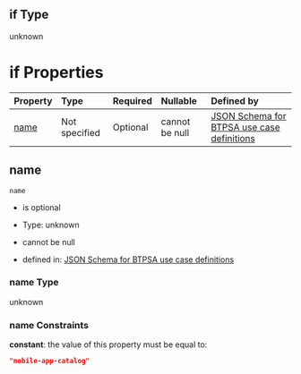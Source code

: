 ## if Type

unknown

# if Properties

| Property      | Type          | Required | Nullable       | Defined by                                                                                                                                                                                                        |
| :------------ | :------------ | :------- | :------------- | :---------------------------------------------------------------------------------------------------------------------------------------------------------------------------------------------------------------- |
| [name](#name) | Not specified | Optional | cannot be null | [JSON Schema for BTPSA use case definitions](btpsa-usecase-properties-services-items-allof-1-then-allof-65-if-properties-name.md "undefined#/properties/services/items/allOf/1/then/allOf/65/if/properties/name") |

## name



`name`

*   is optional

*   Type: unknown

*   cannot be null

*   defined in: [JSON Schema for BTPSA use case definitions](btpsa-usecase-properties-services-items-allof-1-then-allof-65-if-properties-name.md "undefined#/properties/services/items/allOf/1/then/allOf/65/if/properties/name")

### name Type

unknown

### name Constraints

**constant**: the value of this property must be equal to:

```json
"mobile-app-catalog"
```
